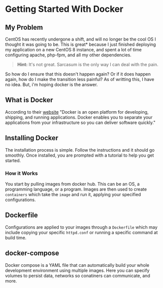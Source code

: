 # Getting Started With Docker

## My Problem
CentOS has recently undergone a shift, and will no longer be the cool OS I thought it was going to be. This is great\* because I just finished deploying my application on a new CentOS 8 instance, and spent a lot of time configuring apache, php-fpm, and all my other dependencies. 

> **Hint:**
> It's not great. Sarcasum is the only way I can deal with the pain.

So how do I ensure that this doesn't happen again? Or if it does happen again, how do I make the transition less painful? As of writting this, I have no idea. But, i'm hoping docker is the answer.

## What is Docker
According to their [website](https://docs.docker.com/get-started/overview/) "Docker is an open platform for developing, shipping, and running applications. Docker enables you to separate your applications from your infrastructure so you can deliver software quickly."

## Installing Docker
The installation process is simple. Follow the instructions and it should go smoothly. Once installed, you are prompted with a tutorial to help you get started. 

### How it Works
You start by pulling images from docker hub. This can be an OS, a programming language, or a program. Images are then used to create `containers` which take the `image` and run it, applying your specified configurations.

## Dockerfile
Configurations are applied to your images through a `Dockerfile` which may include copying your specific `httpd.conf` or running a specific command at build time.

## docker-compose
Docker compose is a YAML file that can automatically build your whole development environment using multiple images. Here you can specify volumes to persist data, networks so conatiners can communicate, and more. 



